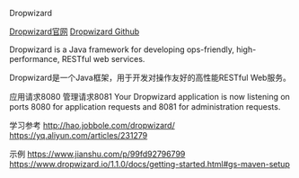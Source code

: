 Dropwizard

[Dropwizard官网](https://www.dropwizard.io)
[Dropwizard Github](https://github.com/dropwizard/dropwizard)

Dropwizard is a Java framework for developing ops-friendly, high-performance, RESTful web services.

Dropwizard是一个Java框架，用于开发对操作友好的高性能RESTful Web服务。  


应用请求8080
管理请求8081
Your Dropwizard application is now listening on ports 8080 for application requests and 8081 for administration requests.


学习参考
http://hao.jobbole.com/dropwizard/
https://yq.aliyun.com/articles/231279


示例
https://www.jianshu.com/p/99fd92796799
https://www.dropwizard.io/1.1.0/docs/getting-started.html#gs-maven-setup


